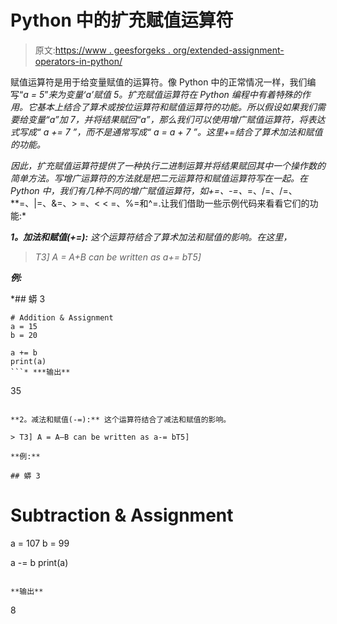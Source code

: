# Python 中的扩充赋值运算符

> 原文:[https://www . geesforgeks . org/extended-assignment-operators-in-python/](https://www.geeksforgeeks.org/augmented-assignment-operators-in-python/)

赋值运算符是用于给变量赋值的运算符。像 Python 中的正常情况一样，我们编写“*a = 5*”*来为变量‘a’赋值 5。扩充赋值运算符在 Python 编程中有着特殊的作用。它基本上结合了算术或按位运算符和赋值运算符的功能。所以假设如果我们需要给变量“a”加 7，并将结果赋回“a”，那么我们可以使用增广赋值运算符，将表达式写成“ *a += 7* ”，而不是通常写成“ *a = a + 7* ”。这里+=结合了算术加法和赋值的功能。*

*因此，扩充赋值运算符提供了一种执行二进制运算并将结果赋回其中一个操作数的简单方法。写增广运算符的方法就是把二元运算符和赋值运算符写在一起。在 Python 中，我们有几种不同的增广赋值运算符，如+=、-=、*=、/=、/=、**=、|=、&=、> =、< < =、%=和^=.让我们借助一些示例代码来看看它们的功能:*

***1。加法和赋值(+=):** 这个运算符结合了算术加法和赋值的影响。在这里，*

> *T3] A = A+B can be written as a+= bT5]*

***例:***

 *## 蟒 3

```
# Addition & Assignment
a = 15
b = 20

a += b
print(a)
```* ***输出**

```
35
```

**2。减法和赋值(-=):** 这个运算符结合了减法和赋值的影响。

> T3] A = A–B can be written as a-= bT5]

**例:**

## 蟒 3

```
# Subtraction & Assignment
a = 107
b = 99

a -= b
print(a)
```

**输出**

```
8
```*